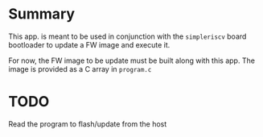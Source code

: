 # Summary
This app. is meant to be used in conjunction with the `simpleriscv` board bootloader to
update a FW image and execute it.

For now, the FW image to be update must be built along with this app. The image is provided
as a C array in `program.c`

# TODO

Read the program to flash/update from the host
